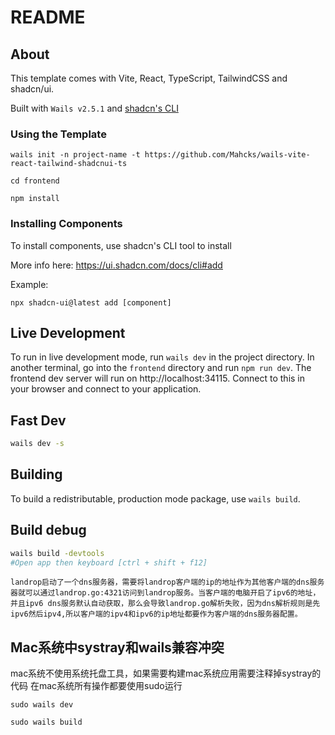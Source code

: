 # README

## About

This template comes with Vite, React, TypeScript, TailwindCSS and shadcn/ui.

Built with `Wails v2.5.1` and [shadcn's CLI](https://ui.shadcn.com/docs/cli)

### Using the Template
```console
wails init -n project-name -t https://github.com/Mahcks/wails-vite-react-tailwind-shadcnui-ts
```

```console
cd frontend
```

```console
npm install
```

### Installing Components
To install components, use shadcn's CLI tool to install

More info here: https://ui.shadcn.com/docs/cli#add

Example:
```console
npx shadcn-ui@latest add [component]
```

## Live Development

To run in live development mode, run `wails dev` in the project directory. In another terminal, go into the `frontend`
directory and run `npm run dev`. The frontend dev server will run on http://localhost:34115. Connect to this in your
browser and connect to your application.

## Fast Dev
```bash
wails dev -s
```

## Building

To build a redistributable, production mode package, use `wails build`.

## Build debug 
```bash
wails build -devtools
#Open app then keyboard [ctrl + shift + f12]
```
```
landrop启动了一个dns服务器，需要将landrop客户端的ip的地址作为其他客户端的dns服务器就可以通过landrop.go:4321访问到landrop服务。当客户端的电脑开启了ipv6的地址，并且ipv6 dns服务默认自动获取，那么会导致landrop.go解析失败，因为dns解析规则是先ipv6然后ipv4,所以客户端的ipv4和ipv6的ip地址都要作为客户端的dns服务器配置。
```

## Mac系统中systray和wails兼容冲突
mac系统不使用系统托盘工具，如果需要构建mac系统应用需要注释掉systray的代码
在mac系统所有操作都要使用sudo运行
```
sudo wails dev

sudo wails build
```